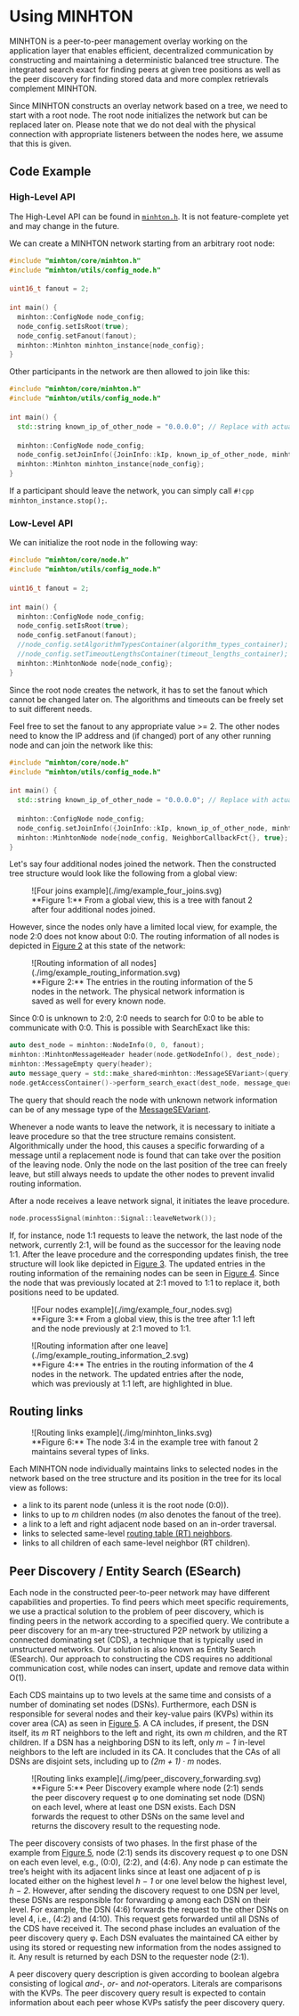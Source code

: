 # Using MINHTON

MINHTON is a peer-to-peer management overlay working on the application layer that enables efficient, decentralized communication by constructing and maintaining a deterministic balanced tree structure.
The integrated search exact for finding peers at given tree positions as well as the peer discovery for finding stored data and more complex retrievals complement MINHTON.

Since MINHTON constructs an overlay network based on a tree, we need to start with a root node.
The root node initializes the network but can be replaced later on.
Please note that we do not deal with the physical connection with appropriate listeners between the nodes here, we assume that this is given.

## Code Example

### High-Level API

The High-Level API can be found in [`minhton.h`](https://github.com/iml130/sola/blob/main/minhton/include/minhton/core/minhton.h).
It is not feature-complete yet and may change in the future.

We can create a MINHTON network starting from an arbitrary root node:

```cpp
#include "minhton/core/minhton.h"
#include "minhton/utils/config_node.h"

uint16_t fanout = 2;

int main() {
  minhton::ConfigNode node_config;
  node_config.setIsRoot(true);
  node_config.setFanout(fanout);
  minhton::Minhton minhton_instance{node_config};
}
```

Other participants in the network are then allowed to join like this:

```cpp
#include "minhton/core/minhton.h"
#include "minhton/utils/config_node.h"

int main() {
  std::string known_ip_of_other_node = "0.0.0.0"; // Replace with actual IP

  minhton::ConfigNode node_config;
  node_config.setJoinInfo({JoinInfo::kIp, known_ip_of_other_node, minhton::kDefaultIpPort});
  minhton::Minhton minhton_instance{node_config};
}
```

If a participant should leave the network, you can simply call `#!cpp minhton_instance.stop();`.

### Low-Level API

We can initialize the root node in the following way:

```cpp
#include "minhton/core/node.h"
#include "minhton/utils/config_node.h"

uint16_t fanout = 2;

int main() {
  minhton::ConfigNode node_config;
  node_config.setIsRoot(true);
  node_config.setFanout(fanout);
  //node_config.setAlgorithmTypesContainer(algorithm_types_container);
  //node_config.setTimeoutLengthsContainer(timeout_lengths_container);
  minhton::MinhtonNode node{node_config};
}
```

Since the root node creates the network, it has to set the fanout which cannot be changed later on.
The algorithms and timeouts can be freely set to suit different needs.

Feel free to set the fanout to any appropriate value >= 2.
The other nodes need to know the IP address and (if changed) port of any other running node and can join the network like this:

```cpp
#include "minhton/core/node.h"
#include "minhton/utils/config_node.h"

int main() {
  std::string known_ip_of_other_node = "0.0.0.0"; // Replace with actual IP

  minhton::ConfigNode node_config;
  node_config.setJoinInfo({JoinInfo::kIp, known_ip_of_other_node, minhton::kDefaultIpPort});
  minhton::MinhtonNode node{node_config, NeighborCallbackFct{}, true};
}
```

Let's say four additional nodes joined the network.
Then the constructed tree structure would look like the following from a global view:

<figure markdown>
  <a id="fig_four_joins_tree"></a>
  ![Four joins example](./img/example_four_joins.svg)
  <figcaption markdown>**Figure 1:** From a global view, this is a tree with fanout 2 after four additional nodes joined.</figcaption>
</figure>

However, since the nodes only have a limited local view, for example, the node 2:0 does not know about 0:0.
The routing information of all nodes is depicted in [Figure 2](#fig_four_joins_routing_info) at this state of the network:

<figure markdown>
  <a id="fig_four_joins_routing_info"></a>
  ![Routing information of all nodes](./img/example_routing_information.svg)
  <figcaption markdown>**Figure 2:** The entries in the routing information of the 5 nodes in the network. The physical network information is saved as well for every known node.</figcaption>
</figure>

Since 0:0 is unknown to 2:0, 2:0 needs to search for 0:0 to be able to communicate with 0:0.
This is possible with SearchExact like this:

```cpp
auto dest_node = minhton::NodeInfo(0, 0, fanout);
minhton::MinhtonMessageHeader header(node.getNodeInfo(), dest_node);
minhton::MessageEmpty query(header);
auto message_query = std::make_shared<minhton::MessageSEVariant>(query);
node.getAccessContainer()->perform_search_exact(dest_node, message_query);
```

The query that should reach the node with unknown network information can be of any message type of the [MessageSEVariant](https://iml130.github.io/sola/doxygen/namespaceminhton.html#typedef-members).

Whenever a node wants to leave the network, it is necessary to initiate a leave procedure so that the tree structure remains consistent.
Algorithmically under the hood, this causes a specific forwarding of a message until a replacement node is found that can take over the position of the leaving node.
Only the node on the last position of the tree can freely leave, but still always needs to update the other nodes to prevent invalid routing information.

After a node receives a leave network signal, it initiates the leave procedure.

```cpp
node.processSignal(minhton::Signal::leaveNetwork());
```

If, for instance, node 1:1 requests to leave the network, the last node of the network, currently 2:1, will be found as the successor for the leaving node 1:1.
After the leave procedure and the corresponding updates finish, the tree structure will look like depicted in [Figure 3](#fig_four_nodes).
The updated entries in the routing information of the remaining nodes can be seen in [Figure 4](#fig_routing_info_after_one_leave).
Since the node that was previously located at 2:1 moved to 1:1 to replace it, both positions need to be updated.

<figure markdown>
  <a id="fig_four_nodes"></a>
  ![Four nodes example](./img/example_four_nodes.svg)
  <figcaption markdown>**Figure 3:** From a global view, this is the tree after 1:1 left and the node previously at 2:1 moved to 1:1.</figcaption>
</figure>

<figure markdown>
  <a id="fig_routing_info_after_one_leave"></a>
  ![Routing information after one leave](./img/example_routing_information_2.svg)
  <figcaption markdown>**Figure 4:** The entries in the routing information of the 4 nodes in the network. The updated entries after the node, which was previously at 1:1 left, are highlighted in blue.</figcaption>
</figure>

## Routing links

<figure markdown>
  <a id="fig_routing_links"></a>
  ![Routing links example](./img/minhton_links.svg)
  <figcaption markdown>**Figure 6:** The node 3:4 in the example tree with fanout 2 maintains several types of links.</figcaption>
</figure>

Each MINHTON node individually maintains links to selected nodes in the network based on the tree structure and its position in the tree for its local view as follows:

- a link to its parent node (unless it is the root node (0:0)).
- links to up to *m* children nodes (*m* also denotes the fanout of the tree).
- a link to a left and right adjacent node based on an in-order traversal.
- links to selected same-level [routing table (RT) neighbors](./programmers/concept.md#routingtable).
- links to all children of each same-level neighbor (RT children).

## Peer Discovery / Entity Search (ESearch)

Each node in the constructed peer-to-peer network may have different capabilities and properties.
To find peers which meet specific requirements, we use a practical solution to the problem of peer discovery, which is finding peers in the network according to a specified query.
We contribute a peer discovery for an m-ary tree-structured P2P network by utilizing a connected dominating set (CDS), a technique that is typically used in unstructured networks.
Our solution is also known as Entity Search (ESearch).
Our approach to constructing the CDS requires no additional communication cost, while nodes can insert, update and remove data within O(1).

Each CDS maintains up to two levels at the same time and consists of a number of dominating set nodes (DSNs).
Furthermore, each DSN is responsible for several nodes and their key-value pairs (KVPs) within its cover area (CA) as seen in [Figure 5](#fig_peer_discovery).
A CA includes, if present, the DSN itself, its *m* RT neighbors to the left and right, its own *m* children, and the RT children.
If a DSN has a neighboring DSN to its left, only *m − 1* in-level neighbors to the left are included in its CA.
It concludes that the CAs of all DSNs are disjoint sets, including up to *(2m + 1) · m* nodes.

<figure markdown>
  <a id="fig_peer_discovery"></a>
  ![Routing links example](./img/peer_discovery_forwarding.svg)
  <figcaption markdown>**Figure 5:** Peer Discovery example where node (2:1) sends the peer discovery request φ to one dominating set node (DSN) on each level, where at least one DSN exists.
  Each DSN forwards the request to other DSNs on the same level and returns the discovery result to the requesting node.</figcaption>
</figure>

The peer discovery consists of two phases.
In the first phase of the example from [Figure 5](#fig_peer_discovery), node (2:1) sends its discovery request φ to one DSN on each even level, e.g., (0:0), (2:2), and (4:6).
Any node p can estimate the tree’s height with its adjacent links since at least one adjacent of p is located either on the highest level *h − 1* or one level below the highest level, *h − 2*.
However, after sending the discovery request to one DSN per level, these DSNs are responsible for forwarding φ among each DSN on their level.
For example, the DSN (4:6) forwards the request to the other DSNs on level 4, i.e., (4:2) and (4:10).
This request gets forwarded until all DSNs of the CDS have received it.
The second phase includes an evaluation of the peer discovery query φ.
Each DSN evaluates the maintained CA either by using its stored or requesting new information from the nodes assigned to it.
Any result is returned by each DSN to the requester node (2:1).

A peer discovery query description is given according to boolean algebra consisting of logical *and*-, *or*- and *not*-operators.
Literals are comparisons with the KVPs.
The peer discovery query result is expected to contain information about each peer whose KVPs satisfy the peer discovery query.
